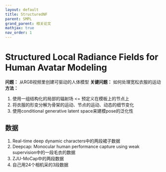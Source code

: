 ```yaml
---
layout: default
title: StructuredNF
parent: SMPL
grand_parent: 相关论文
mathjax: true
nav_order: 1
---
```


# Structured Local Radiance Fields for Human Avatar Modeling

**问题：** 从RGB视频里创建可驱动的人体模型
**关键问题：** 如何处理宽松衣服的运动
**方法：**
1. 使用一组结构化的局部的辐射场 <= 预定义在模板上的节点上
2. 将衣服的形变分解为骨架的运动、节点的运动、动态的细节变化
3. 使用conditional generative latent space来建模pose的泛化性

## 数据

1) Real-time deep dynamic characters中的两段裙子数据
2) Deepcap: Monocular human performance capture using weak supervision中的一段毛衣的数据
3) ZJU-MoCap中的两段数据
4) 自己用24个相机采的3段数据

